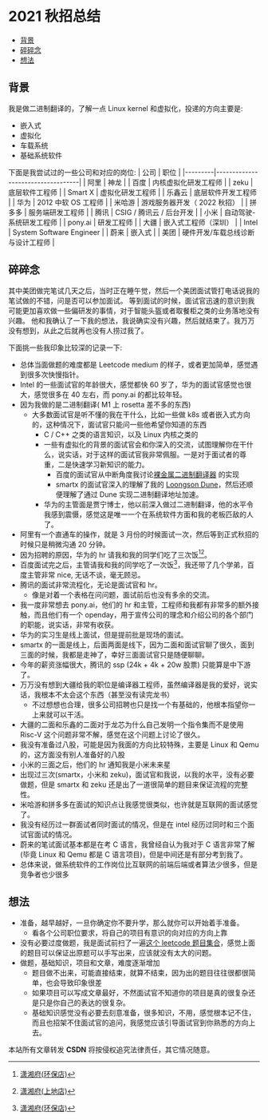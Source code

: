 # 2021 秋招总结


<!-- vim-markdown-toc GitLab -->

- [背景](#背景)
- [碎碎念](#碎碎念)
- [想法](#想法)

<!-- vim-markdown-toc -->

## 背景
我是做二进制翻译的，了解一点 Linux kernel 和虚拟化，投递的方向主要是:
- 嵌入式
- 虚拟化
- 车载系统
- 基础系统软件

下面是我尝试过的一些公司和对应的岗位:
| 公司    | 职位                              |
|---------|-----------------------------------|
| 阿里    | 神龙                              |
| 百度    | 内核虚拟化研发工程师              |
| zeku    | 底层软件工程师                    |
| Smart X | 虚拟化研发工程师                  |
| 乐鑫云  | 底层软件开发工程师                |
| 华为    | 2012 中软 OS 工程师               |
| 米哈游  | 游戏服务器开发（ 2022 秋招）      |
| 拼多多  | 服务端研发工程师                  |
| 腾讯    | CSIG / 腾讯云 / 后台开发          |
| 小米    | 自动驾驶-系统研发工程师           |
| pony.ai | 研发工程师                        |
| 大疆    | 嵌入式工程师（深圳）              |
| Intel   | System Software Engineer          |
| 蔚来    | 嵌入式                            |
| 美团    | 硬件开发/车载总线诊断与设计工程师 |


## 碎碎念
其中美团做完笔试几天之后，当时正在睡午觉，然后一个美团面试管打电话说我的笔试做的不错，问是否可以参加面试。
等到面试的时候，面试官迅速的意识到我可能更加喜欢做一些偏研发的事情，对于智能头盔或者取餐柜之类的业务落地没有兴趣。
他和我确认了一下我的想法，我说确实没有兴趣，然后就结束了。我万万没有想到，从此之后就再也没有人捞过我了。


下面挑一些我印象比较深的记录一下:

- 总体当面做题的难度都是 Leetcode medium 的样子，或者更加简单，感觉遇到很多次快慢指针。
- Intel 的一些面试官的年龄很大，感觉都快 60 岁了，华为的面试官感觉也很大，感觉很多在 40 左右，而 pony.ai 的都比较年轻。
- 因为我做的是二进制翻译( M1 上 rosetta 差不多的东西)
  - 大多数面试官是听不懂的我在干什么，比如一些做 k8s 或者嵌入式方向的，这种情况下，面试官只能问一些他希望你知道的东西
    - C / C++ 之类的语言知识，以及 Linux 内核之类的
    - 一些有虚拟化的背景的面试官会和你深入的交流，试图理解你在干什么，说实话，对于这样的面试官我非常佩服。一是对于面试者的尊重，二是快速学习新知识的能力。
      - 百度的面试官从中断角度我讨论[裸金属二进制翻译器](https://martins3.github.io/ppt/repo/2021-8-24/index.html) 的实现
      - smartx 的面试官深入的理解了我的 [Loongson Dune](https://github.com/Martins3/loongson-dune)，然后还顺便理解了通过 Dune 实现二进制翻译地址加速。
    - 华为的主管面是贾宁博士，他以前深入做过二进制翻译，他的水平令我感到震慑，感觉这是唯一一个在系统软件方面和我的老板匹敌的人了。
- 阿里有一个直通车的操作，就是 3 月份的时候面试一次，然后等到正式秋招的时候只是稍微沟通 20 分钟。
- 因为招聘的原因，华为的 hr 请我和我的同学们吃了三次饭[^1][^2]。
- 百度面试完之后，主管请我和我的同学吃了一次饭[^1]，我还带了几个学弟，百度主管非常 nice, 无话不谈，毫无顾忌。
- 腾讯的面试非常流程化，无论是面试官和 hr。
  - 像是对着一个表格在问问题，面试前后也没有多余的交流。
- 我一度非常想去 pony.ai，他们的 hr 和主管，工程师和我都有非常多的额外接触，而且他们有一个 openday，用于宣传公司的理念和介绍公司的各个部门的职能，说实话，非常有收获。
- 华为的实习生是线上面试，但是提前批是现场的面试。
- smartx 的一面是线上，后面两面是线下，因为二面和面试官聊了很久，面到三面的时候，我都是走神了，幸好三面面试官只是随便聊聊。
- 今年的薪资涨幅很大，腾讯的 ssp (24k + 4k + 20w 股票) 只能算是中下游了。
- 万万没有想到大疆给我的职位是编译器工程师，虽然编译器是我的爱好，说实话，我根本不太会这个东西（甚至没有读完龙书）
  - 不过想想也合理，很多公司招聘也只是找一个有基础的，他根本指望你一上来就可以干活。
- 大疆的二面和乐鑫的二面对于龙芯为什么自己发明一个指令集而不是使用 Risc-V 这个问题非常不解，感觉在这个问题上讨论了很久。
- 我没有准备过八股，可能是因为我面的方向比较特殊，主要是 Linux 和 Qemu 的，这方面没有别人准备好的八股
- 小米的三面之后，他们的 hr 通知我是小米未来星
- 出现过三次(smartx，小米和 zeku)，面试官和我说，以我的水平，没有必要做题，但是 smartx 和 zeku 还是出了一道很简单的题目来保证流程的完整性。
- 米哈游和拼多多在面试的知识点让我感觉很类似，也许就是互联网的面试感觉了。
- 我没有经历过一群面试者同时面试的情况，但是在 intel 经历过同时和三个面试官面试的情况。
- 蔚来的笔试面试基本都是在考 C 语言，我曾经自认为我对于 C 语言非常了解(毕竟 Linux 和 Qemu 都是 C 语言项目)，但是中间还是有部分考到我了。
- 总体来说，做系统软件的工作岗位比互联网的前端后端或者算法少很多，但是竞争者也少很多

## 想法
- 准备，越早越好，一旦你确定你不要升学，那么就你可以开始着手准备。
  - 看各个公司职位要求，将自己的项目有意识的向对应的方向上靠
- 没有必要过度做题，我是面试前扫了一遍[这个 leetcode 题目集合](https://labuladong.gitee.io/algo/)，感觉上面的题目可以保证出原题可以手写出来，应该就没有太大的问题。
- 做题，基础知识，项目和文章，难度逐渐增加
  - 题目做不出来，可能直接结束，就算不结束，因为出的题目往往很都很简单，也会导致印象很差
  - 如果项目可以写成文章最好，不然面试官不知道你的项目是真的很复杂还是只是你自己的表达的很复杂。
  - 基础知识感觉没有必要去刻意准备，很多知识，不用，感觉根本记不住，而且也招架不住面试官的追问，我感觉应该引导面试官到你熟悉的方向上去。

[^1]: [潇湘府(环保店)](https://j.map.baidu.com/3d/3od)
[^2]: [潇湘府(上地店)](https://j.map.baidu.com/1e/2di)

<script src="https://giscus.app/client.js"
        data-repo="martins3/martins3.github.io"
        data-repo-id="MDEwOlJlcG9zaXRvcnkyOTc4MjA0MDg="
        data-category="Show and tell"
        data-category-id="MDE4OkRpc2N1c3Npb25DYXRlZ29yeTMyMDMzNjY4"
        data-mapping="pathname"
        data-reactions-enabled="1"
        data-emit-metadata="0"
        data-theme="light"
        data-lang="zh-CN"
        crossorigin="anonymous"
        async>
</script>

本站所有文章转发 **CSDN** 将按侵权追究法律责任，其它情况随意。
